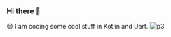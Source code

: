 ### Hi there 👋
😄 I am coding some cool stuff in Kotlin and Dart.
![p3](https://user-images.githubusercontent.com/26837182/104903591-3c893400-59a6-11eb-8b46-123447e8413c.png)
<!--
**anuj72/anuj72** is a ✨ _special_ ✨ repository because its `README.md` (this file) appears on your GitHub profile.

Here are some ideas to get you started:

- 🔭 I’m currently working on ...
- 🌱 I’m currently learning ...
- 👯 I’m looking to collaborate on ...
- 🤔 I’m looking for help with ...
- 💬 Ask me about ...
- 📫 How to reach me: ...
- 😄 Pronouns: ...
- ⚡ Fun fact: ...
-->
